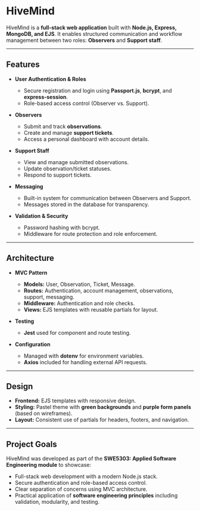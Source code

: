 # HiveMind  

HiveMind is a **full-stack web application** built with **Node.js, Express, MongoDB, and EJS**. It enables structured communication and workflow management between two roles: **Observers** and **Support staff**.  

---

## Features  

- **User Authentication & Roles**  
  - Secure registration and login using **Passport.js**, **bcrypt**, and **express-session**.  
  - Role-based access control (Observer vs. Support).  

- **Observers**  
  - Submit and track **observations**.  
  - Create and manage **support tickets**.  
  - Access a personal dashboard with account details.  

- **Support Staff**  
  - View and manage submitted observations.  
  - Update observation/ticket statuses.  
  - Respond to support tickets.  

- **Messaging**  
  - Built-in system for communication between Observers and Support.  
  - Messages stored in the database for transparency.  

- **Validation & Security**  
  - Password hashing with bcrypt.  
  - Middleware for route protection and role enforcement.  

---

## Architecture  

- **MVC Pattern**  
  - **Models:** User, Observation, Ticket, Message.  
  - **Routes:** Authentication, account management, observations, support, messaging.  
  - **Middleware:** Authentication and role checks.  
  - **Views:** EJS templates with reusable partials for layout.  

- **Testing**  
  - **Jest** used for component and route testing.  

- **Configuration**  
  - Managed with **dotenv** for environment variables.  
  - **Axios** included for handling external API requests.  

---

## Design  

- **Frontend:** EJS templates with responsive design.  
- **Styling:** Pastel theme with **green backgrounds** and **purple form panels** (based on wireframes).  
- **Layout:** Consistent use of partials for headers, footers, and navigation.  

---

## Project Goals  

HiveMind was developed as part of the **SWE5303: Applied Software Engineering module** to showcase:  
- Full-stack web development with a modern Node.js stack.  
- Secure authentication and role-based access control.  
- Clear separation of concerns using MVC architecture.  
- Practical application of **software engineering principles** including validation, modularity, and testing.  
